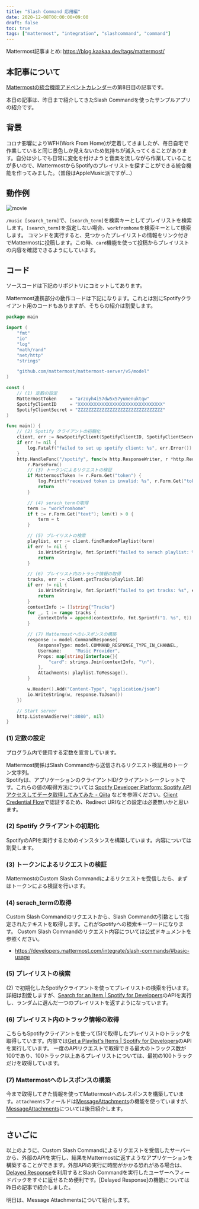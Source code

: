 ```yaml
---
title: "Slash Command 応用編"
date: 2020-12-08T00:00:00+09:00
draft: false
toc: true
tags: ["mattermost", "integration", "slashcommand", "command"]
---
```


Mattermost記事まとめ: https://blog.kaakaa.dev/tags/mattermost/

## 本記事について

[Mattermostの統合機能アドベントカレンダー](https://qiita.com/advent-calendar/2020/mattermost-integrations)の第8日目の記事です。

本日の記事は、昨日まで紹介してきたSlash Commandを使ったサンプルアプリの紹介です。

## 背景

コロナ影響によりWFH(Work From Home)が定着してきましたが、毎日自宅で作業していると同じ景色しか見えないため気持ちが滅入ってくることがあります。自分は少しでも日常に変化を付けようと音楽を流しながら作業していることが多いので、MattermostからSpotifyのプレイリストを探すことができる統合機能を作ってみました。（普段はAppleMusic派ですが...）

## 動作例

![movie](https://blog.kaakaa.dev/images/posts/advent-calendar-2020/day8/example-music-command.gif)

`/music [search_term]`で、`[search_term]`を検索キーとしてプレイリストを検索します。`[search_term]`を指定しない場合、`workfromhome`を検索キーとして検索します。
コマンドを実行すると、見つかったプレイリストの情報をリンク付きでMattermostに投稿します。この時、`card`機能を使って投稿からプレイリストの内容を確認できるようにしています。

## コード

ソースコードは下記のリポジトリにコミットしてあります。

Mattermost連携部分の動作コードは下記になります。これとは別にSpotifyクライアント用のコードもありますが、そちらの紹介は割愛します。

```go
package main

import (
	"fmt"
	"io"
	"log"
	"math/rand"
	"net/http"
	"strings"

	"github.com/mattermost/mattermost-server/v5/model"
)

const (
	// (1) 定数の設定
	MattermostToken     = "arzoyh4i57dw5x57yumenuktqw"
	SpotifyClientID     = "XXXXXXXXXXXXXXXXXXXXXXXXXXXXXXXX"
	SpotifyClientSecret = "ZZZZZZZZZZZZZZZZZZZZZZZZZZZZZZZZ"
)

func main() {
	// (2) Spotify クライアントの初期化
	client, err := NewSpotifyClient(SpotifyClientID, SpotifyClientSecret)
	if err != nil {
		log.Fatalf("failed to set up spotify client: %s", err.Error())
	}
	http.HandleFunc("/spotify", func(w http.ResponseWriter, r *http.Request) {
		r.ParseForm()
		// (3) トークンによるリクエストの検証
		if MattermostToken != r.Form.Get("token") {
			log.Printf("received token is invalid: %s", r.Form.Get("token"))
			return
		}

		// (4) serach_termの取得
		term := "workfromhome"
		if t := r.Form.Get("text"); len(t) > 0 {
			term = t
		}

		// (5) プレイリストの検索
		playlist, err := client.findRandomPlaylist(term)
		if err != nil {
			io.WriteString(w, fmt.Sprintf("failed to serach playlist: %s", err.Error()))
			return
		}

		// (6) プレイリスト内のトラック情報の取得
		tracks, err := client.getTracks(playlist.Id)
		if err != nil {
			io.WriteString(w, fmt.Sprintf("failed to get tracks: %s", err.Error()))
			return
		}
		contextInfo := []string{"Tracks"}
		for _, t := range tracks {
			contextInfo = append(contextInfo, fmt.Sprintf("1. %s", t))
		}

		// (7) Mattermostへのレスポンスの構築
		response := model.CommandResponse{
			ResponseType: model.COMMAND_RESPONSE_TYPE_IN_CHANNEL,
			Username:     "Music Provider",
			Props: map[string]interface{}{
				"card": strings.Join(contextInfo, "\n"),
			},
			Attachments: playlist.ToMessage(),
		}

		w.Header().Add("Content-Type", "application/json")
		io.WriteString(w, response.ToJson())
	})

	// Start server
	http.ListenAndServe(":8080", nil)
}
```

### (1) 定数の設定
プログラム内で使用する定数を宣言しています。

Mattermost関係はSlash Commandから送信されるリクエスト検証用のトークン文字列。  
Spotifyは、アプリケーションのクライアントID/クライアントシークレットです。これらの値の取得方法については [Spotify Developer Platform: Spotify APIアクセスしてデータ取得してみてみた \- Qiita](https://qiita.com/shirok/items/ba5c45511498b75aac27) などを参照ください。[Client Credential Flow](https://developer.spotify.com/documentation/general/guides/authorization-guide/)で認証するため、Redirect URIなどの設定は必要無いかと思います。

### (2) Spotify クライアントの初期化
SpotifyのAPIを実行するためのインスタンスを構築しています。内容については割愛します。

### (3) トークンによるリクエストの検証
MattermostのCustom Slash Commandによるリクエストを受信したら、まずはトークンによる検証を行います。

### (4) serach_termの取得
Custom Slash Commandのリクエストから、Slash Commandの引数として指定されたテキストを取得します。これがSpotifyへの検索キーワードになります。
Custom Slash Commandのリクエスト内容については公式ドキュメントを参照ください。
* https://developers.mattermost.com/integrate/slash-commands/#basic-usage

### (5) プレイリストの検索
(2) で初期化したSpotifyクライアントを使ってプレイリストの検索を行います。詳細は割愛しますが、[Search for an Item \| Spotify for Developers](https://developer.spotify.com/documentation/web-api/reference/search/search/)のAPIを実行し、ランダムに選んだ一つのプレイリストを返すようになっています。

### (6) プレイリスト内のトラック情報の取得
こちらもSpotifyクライアントを使って(5)で取得したプレイリストのトラックを取得しています。内部では[Get a Playlist's Items \| Spotify for Developers](https://developer.spotify.com/documentation/web-api/reference/playlists/get-playlists-tracks/)のAPIを実行しています。
一度のAPIリクエストで取得できる最大のトラックス数が100であり、100トラック以上あるプレイリストについては、最初の100トラックだけを取得しています。

### (7) Mattermostへのレスポンスの構築
今まで取得してきた情報を使ってMattermostへのレスポンスを構築しています。`attachments`フィールドは[MessageAttachments](https://docs.mattermost.com/developer/message-attachments.html)の機能を使っていますが、[MessageAttachments](https://docs.mattermost.com/developer/message-attachments.html)については後日紹介します。

---

## さいごに

以上のように、Custom Slash Commandによるリクエストを受信したサーバーから、外部のAPIを実行し、結果をMattermostに返すようなアプリケーションを構築することができます。外部APIの実行に時間がかかる恐れがある場合は、[Delayed Response](https://developers.mattermost.com/integrate/slash-commands/#delayed-and-multiple-responses)を利用するとSlash Commandを実行したユーザーへフィードバックをすぐに返せるため便利です。[Delayed Response]の機能については昨日の記事で紹介しました。

明日は、Message Attachmentsについて紹介します。
